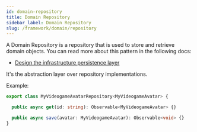 ```yaml
---
id: domain-repository
title: Domain Repository
sidebar_label: Domain Repository
slug: /framework/domain/repository
---
```


A Domain Repository is a repository that is used to store and retrieve domain objects. You can read more about this pattern in the following docs:

- [Design the infrastructure persistence layer](https://docs.microsoft.com/en-us/dotnet/architecture/microservices/microservice-ddd-cqrs-patterns/infrastructure-persistence-layer-design)

It's the abstraction layer over repository implementations.


Example:

```ts
export class MyVideogameAvatarRepository<MyVideogameAvatar> {

  public async get(id: string): Observable<MyVideogameAvatar> {}

  public async save(avatar: MyVideogameAvatar): Observable<void> {}
}
``` 
